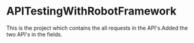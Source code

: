 # APITestingWithRobotFramework
This is the project which contains the all requests in the API's.Added the two API's in the fields. 
